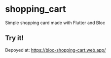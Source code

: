 # shopping_cart

Simple shopping card made with Flutter and Bloc

## Try it!

Depoyed at: https://bloc-shopping-cart.web.app/
